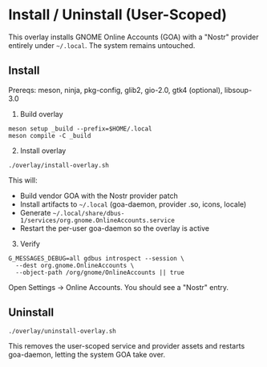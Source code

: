 # Install / Uninstall (User-Scoped)

This overlay installs GNOME Online Accounts (GOA) with a "Nostr" provider entirely under `~/.local`. The system remains untouched.

## Install

Prereqs: meson, ninja, pkg-config, glib2, gio-2.0, gtk4 (optional), libsoup-3.0

1) Build overlay

```
meson setup _build --prefix=$HOME/.local
meson compile -C _build
```

2) Install overlay

```
./overlay/install-overlay.sh
```

This will:

- Build vendor GOA with the Nostr provider patch
- Install artifacts to `~/.local` (goa-daemon, provider .so, icons, locale)
- Generate `~/.local/share/dbus-1/services/org.gnome.OnlineAccounts.service`
- Restart the per-user goa-daemon so the overlay is active

3) Verify

```
G_MESSAGES_DEBUG=all gdbus introspect --session \
  --dest org.gnome.OnlineAccounts \
  --object-path /org/gnome/OnlineAccounts || true
```

Open Settings → Online Accounts. You should see a "Nostr" entry.

## Uninstall

```
./overlay/uninstall-overlay.sh
```

This removes the user-scoped service and provider assets and restarts goa-daemon, letting the system GOA take over.
